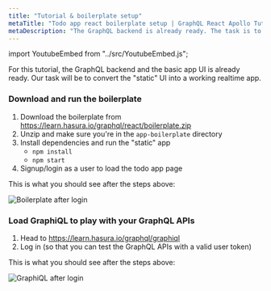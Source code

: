 ```yaml
---
title: "Tutorial & boilerplate setup"
metaTitle: "Todo app react boilerplate setup | GraphQL React Apollo Tutorial"
metaDescription: "The GraphQL backend is already ready. The task is to convert the static UI into a working realtime app in React.js"
---
```


import YoutubeEmbed from "../src/YoutubeEmbed.js";

<YoutubeEmbed link="https://www.youtube.com/embed/rzH_Xxv4d-A" />

For this tutorial, the GraphQL backend and the basic app UI is already ready.
Our task will be to convert the "static" UI into a working realtime app.

### Download and run the boilerplate

1. Download the boilerplate from https://learn.hasura.io/graphql/react/boilerplate.zip
2. Unzip and make sure you're in the `app-boilerplate` directory
3. Install dependencies and run the "static" app
    - `npm install`
    - `npm start`
4. Signup/login as a user to load the todo app page

This is what you should see after the steps above:

![Boilerplate after login](https://graphql-engine-cdn.hasura.io/learn-hasura/assets/graphql-react/boilerplate-after-login.png)

### Load GraphiQL to play with your GraphQL APIs

1. Head to https://learn.hasura.io/graphql/graphiql
2. Log in (so that you can test the GraphQL APIs with a valid user token)

This is what you should see after the steps above:

![GraphiQL after login](https://graphql-engine-cdn.hasura.io/learn-hasura/assets/graphql-react/graphiql-after-login.png)
